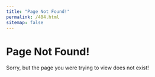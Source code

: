 ```yaml
---
title: "Page Not Found!"
permalink: /404.html
sitemap: false
---
```

# Page Not Found!
Sorry, but the page you were trying to view does not exist!
